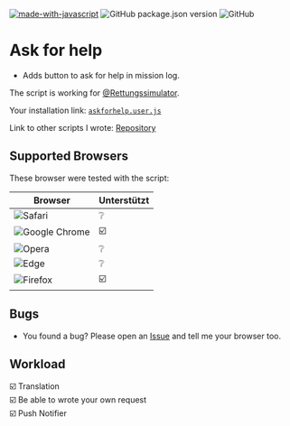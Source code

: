 [![made-with-javascript](https://img.shields.io/badge/Made%20with-JavaScript-1f425f.svg)](https://www.javascript.com)
![GitHub package.json version](https://img.shields.io/badge/version-v1.4-orange)
![GitHub](https://img.shields.io/github/license/qucla/resi-askforhelp)

# Ask for help

- Adds button to ask for help in mission log.

The script is working for [@Rettungssimulator](https://github.cim/Rettungssimulator).

Your installation link: [`askforhelp.user.js`](https://github.com/QuCla/resi-chat-askforhelp/raw/main/resi-askforhelp.user.js)

Link to other scripts I wrote: [Repository](https://github.com/QuCla?tab=repositories)


## Supported Browsers

These browser were tested with the script:


| Browser | Unterstützt                 |
| ------- | --------------------------- |
| ![Safari](https://img.shields.io/badge/Safari-000000?style=for-the-badge&logo=Safari&logoColor=white)                        | :grey_question:             |
| ![Google Chrome](https://img.shields.io/badge/Google%20Chrome-4285F4?style=for-the-badge&logo=GoogleChrome&logoColor=white)  | :ballot_box_with_check:     |
| ![Opera](https://img.shields.io/badge/Opera-FF1B2D?style=for-the-badge&logo=Opera&logoColor=white)                           | :grey_question:             |
| ![Edge](https://img.shields.io/badge/Edge-0078D7?style=for-the-badge&logo=Microsoft-edge&logoColor=white)                    | :grey_question:             |
| ![Firefox](https://img.shields.io/badge/Firefox-FF7139?style=for-the-badge&logo=Firefox-Browser&logoColor=white)             | :ballot_box_with_check:     |


## Bugs 

 - You found a bug? Please open an [Issue](https://github.com/QuCla/resi-chat-askforhelp/issues/new/choose) and tell me your browser too.

## Workload

:ballot_box_with_check: Translation <br>
:ballot_box_with_check: Be able to wrote your own request <br>
:ballot_box_with_check: Push Notifier
